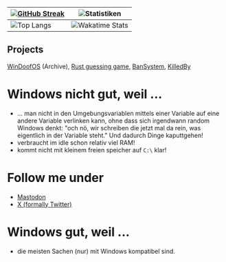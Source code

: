 | [![GitHub Streak](https://streak-stats.demolab.com?user=BachErik&theme=blue-green&date_format=j%20M%5B%20Y%5D)](https://git.io/streak-stats) | ![Statistiken](https://github-readme-stats.vercel.app/api?username=BachErik&count_private=true&show_icons=true&bg_color=161b22&title_color=58a6ff&text_color=c9d1d9&icon_color=196c2e&hide_border=true) |
|-|-|
| ![Top Langs](https://github-readme-stats.vercel.app/api/top-langs/?username=BachErik&show_icons=true&langs_count=10&count_private=true&show_icons=true&bg_color=161b22&title_color=58a6ff&text_color=c9d1d9&icon_color=196c2e&hide_border=true&exclude_repo=WinDoofOS&layout=pie) | ![Wakatime Stats](https://github-readme-stats.vercel.app/api/wakatime?username=BachErik&show_icons=true&bg_color=161b22&title_color=58a6ff&text_color=c9d1d9&icon_color=196c2e&hide_border=true&layout=compact) |

## Projects

[WinDoofOS](https://github.com/BachErik/WinDoofOS) (Archive), [Rust guessing game](https://github.com/BachErik/guessing-game), [BanSystem](https://github.com/toxnix/BanSystem), [KilledBy](https://github.com/BachErik/killedby)

# Windows nicht gut, weil ...
- ... man nicht in den Umgebungsvariablen mittels einer Variable auf eine andere Variable verlinken kann, ohne dass sich irgendwann random Windows denkt: "och nö, wir schreiben die jetzt mal da rein, was eigentlich in der Variable steht." Und dadurch Dinge kaputtgehen!
- verbraucht im idle schon relativ viel RAM!
- kommt nicht mit kleinem freien speicher auf `C:\` klar!

# Follow me under
- <a rel="me" href="https://mastodon.social/@BachErik">Mastodon</a>
- [X (formally Twitter)](https://x.com/@BachErik_live)

# Windows gut, weil ...
- die meisten Sachen (nur) mit Windows kompatibel sind.
